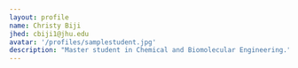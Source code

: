 ```yaml
---
layout: profile
name: Christy Biji
jhed: cbiji1@jhu.edu
avatar: '/profiles/samplestudent.jpg'
description: "Master student in Chemical and Biomolecular Engineering."
---
```


